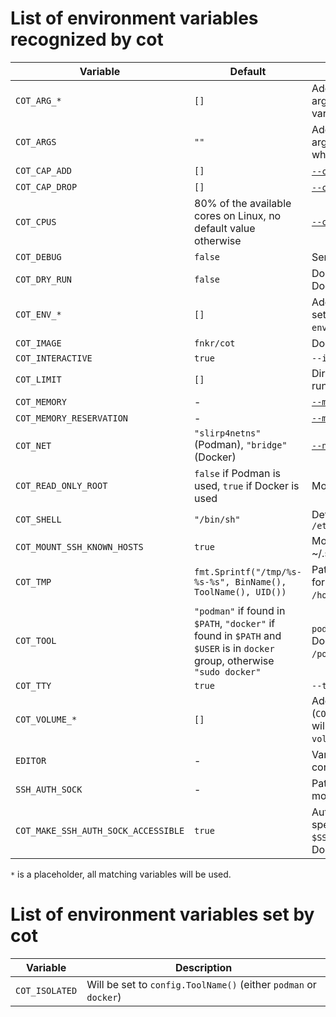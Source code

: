 # List of environment variables recognized by cot

| Variable                            | Default     | Description |
| ----------------------------------- | ----------- | --- |
| `COT_ARG_*`                         | `[]`        | Additional Podman/Docker arguments, one argument per variable |
| `COT_ARGS`                          | `""`        | Additional Podman/Docker arguments, separated by whitespace (` `) |
| `COT_CAP_ADD`                       | `[]`        | [`--cap-add`](https://docs.docker.com/engine/reference/run/#runtime-privilege-and-linux-capabilities), separated by comma (`,`) |
| `COT_CAP_DROP`                      | `[]`        | [`--cap-drop`](https://docs.docker.com/engine/reference/run/#runtime-privilege-and-linux-capabilities), separated by comma (`,`) |
| `COT_CPUS`                          |  80% of the available cores on Linux, no default value otherwise | [`--cpus`](https://docs.docker.com/engine/reference/run/#runtime-constraints-on-resources) |
| `COT_DEBUG`                         | `false`     | Send debug output to `/dev/stderr` |
| `COT_DRY_RUN`                       | `false`     | Do not actually execute Docker/Podman command |
| `COT_ENV_*`                         | `[]`        | Additional environment variables to set (`COT_ENV_foo=bar` will become `--env=foo=bar`) |
| `COT_IMAGE`                         | `fnkr/cot`  | Docker/Podman image to use |
| `COT_INTERACTIVE`                   | `true`      | `--interactive` |
| `COT_LIMIT`                         | `[]`        | Directories in which cot is allowed to run, separated by colon (`:`) |
| `COT_MEMORY`                        | -           | [`--memory`](https://docs.docker.com/engine/reference/run/#runtime-constraints-on-resources) |
| `COT_MEMORY_RESERVATION`            | -           | [`--memory-reservation`](https://docs.docker.com/engine/reference/run/#runtime-constraints-on-resources) |
| `COT_NET`                           | `"slirp4netns"` (Podman), `"bridge"` (Docker) | [`--net`](https://docs.docker.com/engine/reference/run/#network-settings) |
| `COT_READ_ONLY_ROOT`                | `false` if Podman is used, `true` if Docker is used | Mount root directory (`/`) read-only |
| `COT_SHELL`                         | `"/bin/sh"` | Default shell for user in container in `/etc/passwd` |
| `COT_MOUNT_SSH_KNOWN_HOSTS`         | `true`      | Mount known hosts ~/.ssh/known_hosts file from host |
| `COT_TMP`                           | `fmt.Sprintf("/tmp/%s-%s-%s", BinName(), ToolName(), UID())` | Path to temporary directory, used for `/etc/{passwd,group}`, `/tmp` and `/home/$USER` mounts |
| `COT_TOOL`                          | `"podman"` if found in `$PATH`, `"docker"` if found in `$PATH` and `$USER` is in `docker` group, otherwise `"sudo docker"` | `podman`, `docker`, or path to Podman or Docker (which must end with `/podman` or `/docker`) |
| `COT_TTY`                           | `true`      | `--tty` |
| `COT_VOLUME_*`                      | `[]`        | Additional volumes to mount (`COT_VOLUME_foo=/mnt/cot:/mnt:ro,z` will become `--volume=/mnt/cot:/mnt:ro,z`) |
| `EDITOR`                            | -           | Variable will be forwarded to container as-is |
| `SSH_AUTH_SOCK`                     | -           | Path to SSH agent socket (will be mounted in container if set) |
| `COT_MAKE_SSH_AUTH_SOCK_ACCESSIBLE` | `true`      | Automatically apply platform-specific fixes to ensure `$SSH_AUTH_SOCK` is accessible from Docker containers |

`*` is a placeholder, all matching variables will be used. 

# List of environment variables set by cot
| Variable                 | Description |
| ------------------------ | ----------- |
| `COT_ISOLATED`           | Will be set to `config.ToolName()` (either `podman` or `docker`) |
